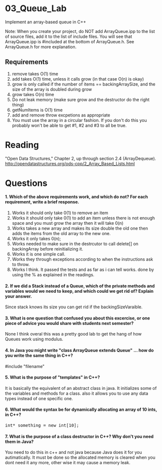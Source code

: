 03_Queue_Lab
============

Implement an array-based queue in C++

Note: When you create your project, do NOT add ArrayQueue.ipp to the list of source files, add it to the list of include files. You will see that ArrayQueue.ipp is #included at the bottom of ArrayQueue.h. See ArrayQueue.h for more explanation.

Requirements
------------

1. remove takes O(1) time
2. add takes O(1) time, unless it calls grow (in that case O(n) is okay)
3. grow is only called if the number of items == backingArraySize, and the size of the array is doubled during grow
4. grow takes O(n) time
5. Do not leak memory (make sure grow and the destructor do the right thing)
6. getNumItems is O(1) time
7. add and remove throw excpetions as appropriate
8. You must use the array in a circular fashion. If you don't do this you probably won't be able to get #1, #2 and #3 to all be true.

Reading
=======
"Open Data Structures," Chapter 2, up through section 2.4 (ArrayDequeue). http://opendatastructures.org/ods-cpp/2_Array_Based_Lists.html

Questions
=========

#### 1. Which of the above requirements work, and which do not? For each requirement, write a brief response.

1. Works it should only take 0(1) to remove an item
2. Works it should only take 0(1) to add an item unless there is not enough space and you must grow the array
then it will take 0(n)
3. Works takes a new array and makes its size double the old one then adds the items from the old array to the new one.
4. Works it only takes 0(n);
5. Works needed to make sure in the destrcutor to call delete[] on backingArray before reinitializing it.
6. Works it is one simple call.
7. Works they through exceptions according to when the instructions ask to throw.
8. Works I think.  It passed the tests and as far as i can tell works.  done by using the % as explained in the readings.

#### 2. If we did a Stack instead of a Queue, which of the private methods and variables would we need to keep, and which could we get rid of? Explain your answer.  

Since stack knows its size you can get rid if the backingSizeVaraible.

#### 3. What is one question that confused you about this excercise, or one piece of advice you would share with students next semester? 

None I think overal this was a pretty good lab to get the hang of how Queues work using modulus.

#### 4. In Java you might write "class ArrayQueue extends Queue" ... how do you write the same thing in C++?

#include "filename"

#### 5. What is the purpose of "templates" in C++? 

It is basically the equivalent of an abstract class in java.  It initializes some of the variables and 
methods for a class.  also it allows you to use any data types instead of one specific one.

#### 6. What would the syntax be for dynamically allocating an array of 10 ints, in C++?

<tt> int* something = new int[10]; </tt>

#### 7. What is the purpose of a class destructor in C++? Why don't you need them in Java?

You need to do this in c++ and not java because Java does it for you autimatically.  It must be done so 
the allocated memory is cleared when you dont need it any more, other wise it may cause a memory leak.